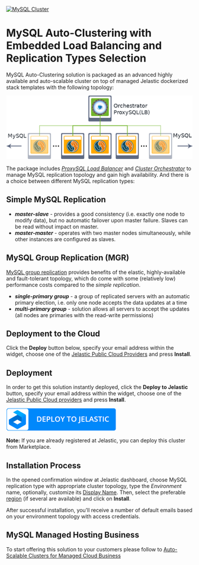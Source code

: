 [![MySQL Cluster](images/mysql.png)](../../../mysql-cluster)
# MySQL Auto-Сlustering with Embedded Load Balancing and Replication Types Selection

MySQL Auto-Clustering solution is packaged as an advanced highly available and auto-scalable cluster on top of managed Jelastic dockerized stack templates with the following topology:

![Mysql cluster topology](images/mysql-cluster-topology.png)

The package includes [*ProxySQL Load Balancer*](http://www.proxysql.com) and [*Cluster Orchestrator*](https://github.com/github/orchestrator) to manage MySQL replication topology and gain high availability. And there is a choice between different MySQL replication types:

## Simple MySQL Replication

* ***master-slave*** - provides a good consistency (i.e. exactly one node to modify data), but no automatic failover upon master failure. Slaves can be read without impact on master.
* ***master-master*** - operates with two master nodes simultaneously, while other instances are configured as slaves.

## MySQL Group Replication (MGR)

[MySQL group replication](https://dev.mysql.com/doc/refman/5.7/en/group-replication.html) provides benefits of the elastic, highly-available and fault-tolerant topology, which do come with some (relatively low) performance costs compared to the *simple replication*.

* ***single-primary group*** - a group of replicated servers with an automatic primary election, i.e. only one node accepts the data updates at a time
* ***multi-primary group*** - solution allows all servers to accept the updates (all nodes are primaries with the read-write permissions)

## Deployment to the Cloud

Click the **Deploy** button below, specify your email address within the widget, choose one of the [Jelastic Public Cloud Providers](https://jelastic.com/install-application/?manifest=https://raw.githubusercontent.com/jelastic-jps/wordpress-cluster/master/manifest.jps&keys=app.jelastic.eapps.com;app.cloud.hostnet.nl;app.jelastichosting.nl;app.appengine.flow.ch;app.jelasticlw.com.br;app.mircloud.host;app.jcs.opusinteractive.io;app.paas.quarinet.eu) and press **Install**.

## Deployment

In order to get this solution instantly deployed, click the **Deploy to Jelastic** button, specify your email address within the widget, choose one of the [Jelastic Public Cloud providers](https://jelastic.cloud) and press **Install**.

[![Deploy](https://github.com/jelastic-jps/git-push-deploy/raw/master/images/deploy-to-jelastic.png)](https://jelastic.com/install-application/?manifest=https://raw.githubusercontent.com/jelastic-jps/mysql-cluster/master/manifest.jps)

**Note:** If you are already registered at Jelastic, you can deploy this cluster from Marketplace.


## Installation Process

In the opened confirmation window at Jelastic dashboard, choose MySQL replication type with appropriate cluster topology, type the *Environment* name, optionally, customize its [Display Name](https://docs.jelastic.com/environment-aliases). Then, select the preferable [region](https://docs.jelastic.com/environment-regions) (if several are available) and click on **Install**.



After successful installation, you’ll receive a number of default emails based on your environment topology with access credentials.

## MySQL Managed Hosting Business

To start offering this solution to your customers please follow to [Auto-Scalable Clusters for Managed Cloud Business](https://jelastic.com/apaas/)



